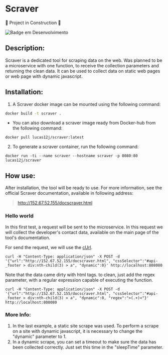 # Scraver

:construction:  Project in Construction  :construction:

![Badge em Desenvolvimento](http://img.shields.io/static/v1?label=STATUS&message=Alpha%20Version&color=GREEN&style=for-the-badge)

## Description:

Scraver is a dedicated tool for scraping data on the web. Was planned to be a microservice with one function, to receive the collection parameters and returning the clean data. It can be used to collect data on static web pages or web page with dynamic javascript.

## Installation:

1. A Scraver docker image can be mounted using the following command:

```bash
docker build -t scraver .
```
   - You can also download a scraver image ready from Docker-hub from the following command:

```
docker pull lucas12j/scraver:latest
```

2. To generate a scraver container, run the following command:

```
docker run -ti --name scraver --hostname scraver -p 8080:80 lucas12j/scraver
```

## How use:

After installation, the tool will be ready to use. For more information, see the official Scraver documentation, available in following address:
> http://152.67.52.155/docscraver.html

### Hello world

In this first test, a request will be sent to the microservice. In this request we will collect the developer's contact data, available on the main page of the tool's documentation. 

For send the request, we will use the [cUrl](https://curl.se/).

``` cUrl
curl -H "Content-Type: application/json" -X POST -d '{"url":"http://152.67.52.155/docscraver.html", "cssSelector":"#api-_footer > div:nth-child(3) > a", "dynamic":0}' http://localhost:808080
```
Note that the data came dirty with html tags. to clean, just add the regex parameter, with a regular expression capable of executing the function.

``` cUrl
curl -H "Content-Type: application/json" -X POST -d '{"url":"http://152.67.52.155/docscraver.html", "cssSelector":"#api-_footer > div:nth-child(3) > a", "dynamic":0, "regex":">(.+)<"}' http://localhost:808080
```

### More Info:

1. In the last example, a static site scrape was used. To perform a scrape on a site with dynamic javascript, it is necessary to change the "dynamic" parameter to 1.
2. In a dynamic scrape, you can set a timeout to make sure the data has been collected correctly. Just set this time in the "sleepTime" parameter.
